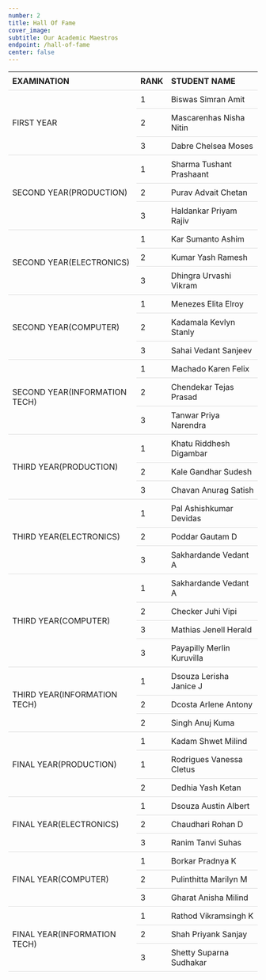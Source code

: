 ```yaml
---
number: 2
title: Hall Of Fame
cover_image:
subtitle: Our Academic Maestros
endpoint: /hall-of-fame
center: false
---
```


<style>
table {
  border-collapse: collapse;
  width: 100%;
  display:block;
}

th, td {
  padding: 8px;
  text-align: left;
  border-bottom: 1px solid #ddd;
}

</style>
<table>
<tr>
    <th>EXAMINATION</th>
    <th>RANK</th>
    <th>STUDENT NAME</th>
  </tr>
  <tr>
    <td rowspan ="3">FIRST YEAR</td>
    <td>1</td>
    <td>Biswas Simran Amit</td>
  </tr>
  <tr>
    <td>2</td>
    <td>Mascarenhas Nisha Nitin</td>
  </tr>
  <tr>
    <td>3</td>
    <td>Dabre Chelsea Moses</td>
  </tr>
  <tr>
    <td rowspan ="3">SECOND YEAR(PRODUCTION)</td>
    <td>1</td>
    <td>Sharma Tushant Prashaant</td>
  </tr>
  <tr>
    <td>2</td>
    <td>Purav Advait Chetan</td>
  </tr>
  <tr>
    <td>3</td>
    <td>Haldankar Priyam Rajiv</td>
  </tr>
  <tr>
    <td rowspan ="3">SECOND YEAR(ELECTRONICS)</td>
    <td>1</td>
    <td>Kar Sumanto Ashim</td>
  </tr>
  <tr>
    <td>2</td>
    <td>Kumar Yash Ramesh</td>
  </tr>
  <tr>
    <td>3</td>
    <td>Dhingra Urvashi Vikram</td>
  </tr>
  <tr>
    <td rowspan ="3">SECOND YEAR(COMPUTER)</td>
    <td>1</td>
    <td>Menezes Elita Elroy</td>
  </tr>
  <tr>
    <td>2</td>
    <td>Kadamala Kevlyn Stanly</td>
  </tr>
  <tr>
    <td>3</td>
    <td>Sahai Vedant Sanjeev</td>
  </tr>
  <tr>
    <td rowspan ="3">SECOND YEAR(INFORMATION TECH)</td>
    <td>1</td>
    <td>Machado Karen Felix</td>
  </tr>
  <tr>
    <td>2</td>
    <td>Chendekar Tejas Prasad</td>
  </tr>
  <tr>
    <td>3</td>
    <td>Tanwar Priya Narendra</td>
  </tr>
  <tr>
    <td rowspan ="3">THIRD YEAR(PRODUCTION)</td>
    <td>1</td>
    <td>Khatu Riddhesh Digambar</td>
  </tr>
  <tr>
    <td>2</td>
    <td>Kale Gandhar Sudesh</td>
  </tr>
  <tr>
    <td>3</td>
    <td>Chavan Anurag Satish</td>
  </tr>
  <tr>
    <td rowspan ="3">THIRD YEAR(ELECTRONICS)</td>
    <td>1</td>
    <td>Pal Ashishkumar Devidas</td>
  </tr>
  <tr>
    <td>2</td>
    <td>Poddar Gautam D</td>
  </tr>
  <tr>
    <td>3</td>
    <td>Sakhardande Vedant A</td>
  </tr>
  <tr>
    <td rowspan ="4">THIRD YEAR(COMPUTER)</td>
    <td>1</td>
    <td>Sakhardande Vedant A</td>
  </tr>
  <tr>
    <td>2</td>
    <td>Checker Juhi Vipi</td>
  </tr>
  <tr>
    <td>3</td>
    <td>Mathias Jenell Herald</td>
  </tr>
  <tr>
    <td>3</td>
    <td>Payapilly Merlin Kuruvilla</td>
  </tr>
  <tr>
    <td rowspan ="3">THIRD YEAR(INFORMATION TECH)</td>
    <td>1</td>
    <td>Dsouza Lerisha Janice J</td>
  </tr>
  <tr>
    <td>2</td>
    <td>Dcosta Arlene Antony</td>
  </tr>
  <tr>
    <td>2</td>
    <td>Singh Anuj Kuma</td>
  </tr>
  <tr>
    <td rowspan ="3">FINAL YEAR(PRODUCTION)</td>
    <td>1</td>
    <td>Kadam Shwet Milind</td>
  </tr>
  <tr>
    <td>1</td>
    <td>Rodrigues Vanessa Cletus</td>
  </tr>
  <tr>
    <td>2</td>
    <td>Dedhia Yash Ketan</td>
  </tr>
  <tr>
    <td rowspan ="3">FINAL YEAR(ELECTRONICS)</td>
    <td>1</td>
    <td>Dsouza Austin Albert</td>
  </tr>
  <tr>
    <td>2</td>
    <td>Chaudhari Rohan D</td>
  </tr>
  <tr>
    <td>3</td>
    <td>Ranim Tanvi Suhas</td>
  </tr>
  <tr>
    <td rowspan ="3">FINAL YEAR(COMPUTER)</td>
    <td>1</td>
    <td>Borkar Pradnya K</td>
  </tr>
  <tr>
    <td>2</td>
    <td>Pulinthitta Marilyn M</td>
  </tr>
  <tr>
    <td>3</td>
    <td>Gharat Anisha Milind</td>
  </tr>
  <tr>
    <td rowspan ="3">FINAL YEAR(INFORMATION TECH)</td>
    <td>1</td>
    <td>Rathod Vikramsingh K</td>
  </tr>
  <tr>
    <td>2</td>
    <td>Shah Priyank Sanjay</td>
  </tr>
  <tr>
    <td>3</td>
    <td>Shetty Suparna Sudhakar</td>
  </tr>
</table>
